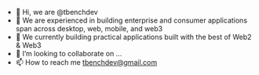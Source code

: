 - 👋 Hi, we are @tbenchdev
- 👀 We are experienced in building enterprise and consumer applications span across desktop, web, mobile, and web3
- 🌱 We currently building practical applications built with the best of Web2 & Web3
- 💞️ I’m looking to collaborate on ...
- 📫 How to reach me tbenchdev@gmail.com

<!---
tbenchdev/tbenchdev is a ✨ special ✨ repository because its `README.md` (this file) appears on your GitHub profile.
You can click the Preview link to take a look at your changes.
--->
